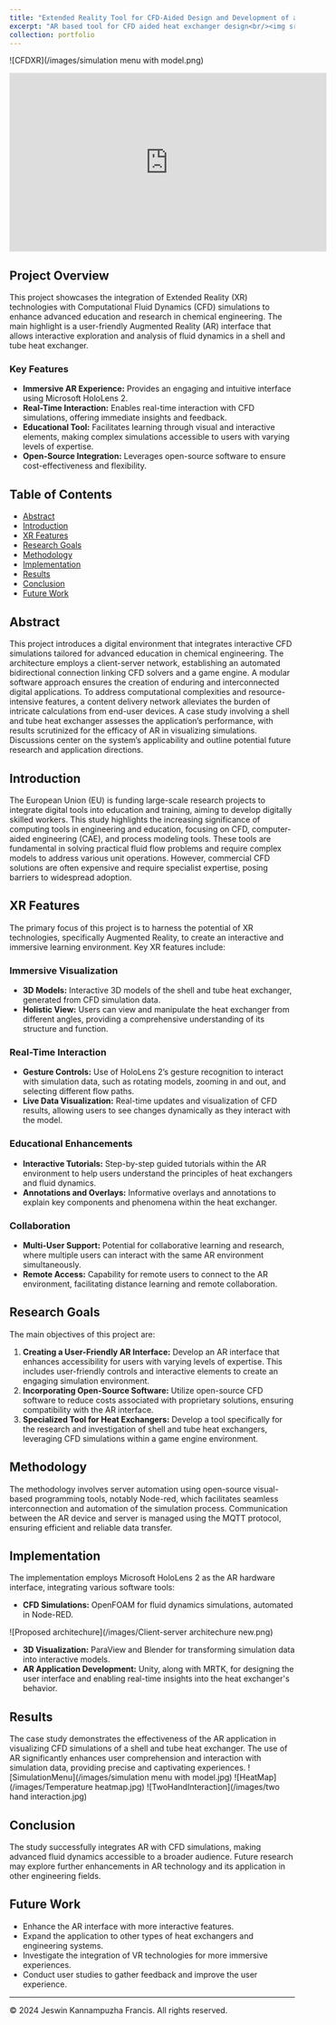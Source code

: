 ```yaml
---
title: "Extended Reality Tool for CFD-Aided Design and Development of a Shell-Tube Heat Exchanger"
excerpt: "AR based tool for CFD aided heat exchanger design<br/><img src='/images/reactor.png'>"
collection: portfolio
---
```



![CFDXR](/images/simulation menu with model.png)

<div align="center">
  <iframe width="560" height="315" src="https://youtu.be/-olkPf3L3b8" frameborder="0" allow="accelerometer; autoplay; encrypted-media; gyroscope; picture-in-picture" allowfullscreen></iframe>
</div>

## Project Overview
This project showcases the integration of Extended Reality (XR) technologies with Computational Fluid Dynamics (CFD) simulations to enhance advanced education and research in chemical engineering. The main highlight is a user-friendly Augmented Reality (AR) interface that allows interactive exploration and analysis of fluid dynamics in a shell and tube heat exchanger.

### Key Features
- **Immersive AR Experience:** Provides an engaging and intuitive interface using Microsoft HoloLens 2.
- **Real-Time Interaction:** Enables real-time interaction with CFD simulations, offering immediate insights and feedback.
- **Educational Tool:** Facilitates learning through visual and interactive elements, making complex simulations accessible to users with varying levels of expertise.
- **Open-Source Integration:** Leverages open-source software to ensure cost-effectiveness and flexibility.

## Table of Contents
- [Abstract](#abstract)
- [Introduction](#introduction)
- [XR Features](#xr-features)
- [Research Goals](#research-goals)
- [Methodology](#methodology)
- [Implementation](#implementation)
- [Results](#results)
- [Conclusion](#conclusion)
- [Future Work](#future-work)

## Abstract
This project introduces a digital environment that integrates interactive CFD simulations tailored for advanced education in chemical engineering. The architecture employs a client-server network, establishing an automated bidirectional connection linking CFD solvers and a game engine. A modular software approach ensures the creation of enduring and interconnected digital applications. To address computational complexities and resource-intensive features, a content delivery network alleviates the burden of intricate calculations from end-user devices. A case study involving a shell and tube heat exchanger assesses the application’s performance, with results scrutinized for the efficacy of AR in visualizing simulations. Discussions center on the system’s applicability and outline potential future research and application directions.

## Introduction
The European Union (EU) is funding large-scale research projects to integrate digital tools into education and training, aiming to develop digitally skilled workers. This study highlights the increasing significance of computing tools in engineering and education, focusing on CFD, computer-aided engineering (CAE), and process modeling tools. These tools are fundamental in solving practical fluid flow problems and require complex models to address various unit operations. However, commercial CFD solutions are often expensive and require specialist expertise, posing barriers to widespread adoption.

## XR Features
The primary focus of this project is to harness the potential of XR technologies, specifically Augmented Reality, to create an interactive and immersive learning environment. Key XR features include:

### Immersive Visualization
- **3D Models:** Interactive 3D models of the shell and tube heat exchanger, generated from CFD simulation data.
- **Holistic View:** Users can view and manipulate the heat exchanger from different angles, providing a comprehensive understanding of its structure and function.

### Real-Time Interaction
- **Gesture Controls:** Use of HoloLens 2’s gesture recognition to interact with simulation data, such as rotating models, zooming in and out, and selecting different flow paths.
- **Live Data Visualization:** Real-time updates and visualization of CFD results, allowing users to see changes dynamically as they interact with the model.

### Educational Enhancements
- **Interactive Tutorials:** Step-by-step guided tutorials within the AR environment to help users understand the principles of heat exchangers and fluid dynamics.
- **Annotations and Overlays:** Informative overlays and annotations to explain key components and phenomena within the heat exchanger.

### Collaboration
- **Multi-User Support:** Potential for collaborative learning and research, where multiple users can interact with the same AR environment simultaneously.
- **Remote Access:** Capability for remote users to connect to the AR environment, facilitating distance learning and remote collaboration.

## Research Goals
The main objectives of this project are:
1. **Creating a User-Friendly AR Interface:** Develop an AR interface that enhances accessibility for users with varying levels of expertise. This includes user-friendly controls and interactive elements to create an engaging simulation environment.
2. **Incorporating Open-Source Software:** Utilize open-source CFD software to reduce costs associated with proprietary solutions, ensuring compatibility with the AR interface.
3. **Specialized Tool for Heat Exchangers:** Develop a tool specifically for the research and investigation of shell and tube heat exchangers, leveraging CFD simulations within a game engine environment.

## Methodology
The methodology involves server automation using open-source visual-based programming tools, notably Node-red, which facilitates seamless interconnection and automation of the simulation process. Communication between the AR device and server is managed using the MQTT protocol, ensuring efficient and reliable data transfer.

## Implementation
The implementation employs Microsoft HoloLens 2 as the AR hardware interface, integrating various software tools:
- **CFD Simulations:** OpenFOAM for fluid dynamics simulations, automated in Node-RED.

![Proposed architechure](/images/Client-server architechure new.png)

- **3D Visualization:** ParaView and Blender for transforming simulation data into interactive models.
- **AR Application Development:** Unity, along with MRTK, for designing the user interface and enabling real-time insights into the heat exchanger's behavior.

## Results
The case study demonstrates the effectiveness of the AR application in visualizing CFD simulations of a shell and tube heat exchanger. The use of AR significantly enhances user comprehension and interaction with simulation data, providing precise and captivating experiences.
![SimulationMenu](/images/simulation menu with model.jpg)
![HeatMap](/images/Temperature heatmap.jpg)
![TwoHandInteraction](/images/two hand interaction.jpg)
## Conclusion
The study successfully integrates AR with CFD simulations, making advanced fluid dynamics accessible to a broader audience. Future research may explore further enhancements in AR technology and its application in other engineering fields.

## Future Work
- Enhance the AR interface with more interactive features.
- Expand the application to other types of heat exchangers and engineering systems.
- Investigate the integration of VR technologies for more immersive experiences.
- Conduct user studies to gather feedback and improve the user experience.


---

© 2024 Jeswin Kannampuzha Francis. All rights reserved.
